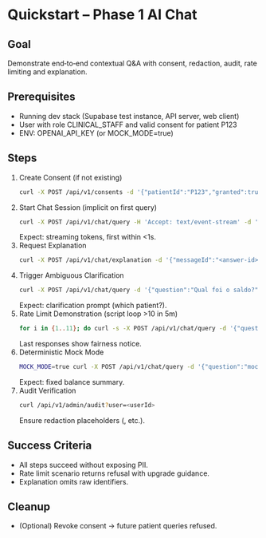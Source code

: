 # Quickstart – Phase 1 AI Chat

## Goal
Demonstrate end‑to‑end contextual Q&A with consent, redaction, audit, rate limiting and explanation.

## Prerequisites
- Running dev stack (Supabase test instance, API server, web client)
- User with role CLINICAL_STAFF and valid consent for patient P123
- ENV: OPENAI_API_KEY (or MOCK_MODE=true)

## Steps
1. Create Consent (if not existing)
   ```bash
   curl -X POST /api/v1/consents -d '{"patientId":"P123","granted":true}'
   ```
2. Start Chat Session (implicit on first query)
   ```bash
   curl -X POST /api/v1/chat/query -H 'Accept: text/event-stream' -d '{"question":"Quais foram os últimos tratamentos do paciente?"}'
   ```
   Expect: streaming tokens, first within <1s.
3. Request Explanation
   ```bash
   curl -X POST /api/v1/chat/explanation -d '{"messageId":"<answer-id>"}'
   ```
4. Trigger Ambiguous Clarification
   ```bash
   curl -X POST /api/v1/chat/query -d '{"question":"Qual foi o saldo?"}'
   ```
   Expect: clarification prompt (which patient?).
5. Rate Limit Demonstration (script loop >10 in 5m)
   ```bash
   for i in {1..11}; do curl -s -X POST /api/v1/chat/query -d '{"question":"Ping '$i'"}' > /dev/null; done
   ```
   Last responses show fairness notice.
6. Deterministic Mock Mode
   ```bash
   MOCK_MODE=true curl -X POST /api/v1/chat/query -d '{"question":"mock:balance"}'
   ```
   Expect: fixed balance summary.
7. Audit Verification
   ```bash
   curl /api/v1/admin/audit?user=<userId>
   ```
   Ensure redaction placeholders (<CPF>, etc.).

## Success Criteria
- All steps succeed without exposing PII.
- Rate limit scenario returns refusal with upgrade guidance.
- Explanation omits raw identifiers.

## Cleanup
- (Optional) Revoke consent → future patient queries refused.

